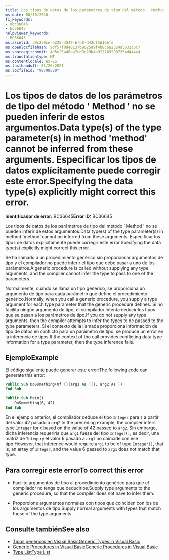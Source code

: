 ```yaml
---
title: Los tipos de datos de los parámetros de tipo del método ' Method ' no se pueden inferir de estos argumentos. Especificar los tipos de datos explícitamente puede corregir este error.
ms.date: 08/10/2020
f1_keywords:
- vbc36645
- bc36645
helpviewer_keywords:
- BC36645
ms.assetid: a9c2a0ce-e225-4549-bfd8-d42df5d16bfd
ms.openlocfilehash: 9df57f0de8137b902599f4b8c6a2324a5632c6c7
ms.sourcegitcommit: 4d5e25a46aa7cd0d29b4b9227b92987354d444c4
ms.translationtype: MT
ms.contentlocale: es-ES
ms.lasthandoff: 01/26/2021
ms.locfileid: "98798529"
---
```

# <a name="data-types-of-the-type-parameters-in-method-method-cannot-be-inferred-from-these-arguments-specifying-the-data-types-explicitly-might-correct-this-error"></a><span data-ttu-id="01f1e-103">Los tipos de datos de los parámetros de tipo del método ' Method ' no se pueden inferir de estos argumentos.</span><span class="sxs-lookup"><span data-stu-id="01f1e-103">Data type(s) of the type parameter(s) in method 'method' cannot be inferred from these arguments.</span></span> <span data-ttu-id="01f1e-104">Especificar los tipos de datos explícitamente puede corregir este error.</span><span class="sxs-lookup"><span data-stu-id="01f1e-104">Specifying the data type(s) explicitly might correct this error.</span></span>

<span data-ttu-id="01f1e-105">**Identificador de error:** BC36645</span><span class="sxs-lookup"><span data-stu-id="01f1e-105">**Error ID:** BC36645</span></span>

<span data-ttu-id="01f1e-106">Los tipos de datos de los parámetros de tipo del método ' Method ' no se pueden inferir de estos argumentos.</span><span class="sxs-lookup"><span data-stu-id="01f1e-106">Data type(s) of the type parameter(s) in method 'method' cannot be inferred from these arguments.</span></span> <span data-ttu-id="01f1e-107">Especificar los tipos de datos explícitamente puede corregir este error.</span><span class="sxs-lookup"><span data-stu-id="01f1e-107">Specifying the data type(s) explicitly might correct this error.</span></span>

<span data-ttu-id="01f1e-108">Se ha llamado a un procedimiento genérico sin proporcionar argumentos de tipo y el compilador no puede inferir el tipo que debe pasar a uno de los parámetros.</span><span class="sxs-lookup"><span data-stu-id="01f1e-108">A generic procedure is called without supplying any type arguments, and the compiler cannot infer the type to pass to one of the parameters.</span></span>

<span data-ttu-id="01f1e-109">Normalmente, cuando se llama un tipo genérico, se proporciona un argumento de tipo para cada parámetro que define el procedimiento genérico.</span><span class="sxs-lookup"><span data-stu-id="01f1e-109">Normally, when you call a generic procedure, you supply a type argument for each type parameter that the generic procedure defines.</span></span> <span data-ttu-id="01f1e-110">Si no facilita ningún argumento de tipo, el compilador intenta deducir los tipos que se pasan a los parámetros de tipo.</span><span class="sxs-lookup"><span data-stu-id="01f1e-110">If you do not supply any type arguments, then the compiler attempts to infer the types to be passed to the type parameters.</span></span> <span data-ttu-id="01f1e-111">Si el contexto de la llamada proporciona información de tipo de datos en conflicto para un parámetro de tipo, se produce un error en la inferencia de tipos.</span><span class="sxs-lookup"><span data-stu-id="01f1e-111">If the context of the call provides conflicting data type information for a type parameter, then the type inference fails.</span></span>

## <a name="example"></a><span data-ttu-id="01f1e-112">Ejemplo</span><span class="sxs-lookup"><span data-stu-id="01f1e-112">Example</span></span>

<span data-ttu-id="01f1e-113">El código siguiente puede generar este error:</span><span class="sxs-lookup"><span data-stu-id="01f1e-113">The following code can generate this error:</span></span>

```vb
Public Sub DoSomething(Of T)(arg1 As T(), arg2 As T)
End Sub

Public Sub Main()
    DoSomething(6, 42)
End Sub
```  
  
<span data-ttu-id="01f1e-114">En el ejemplo anterior, el compilador deduce el tipo `Integer` para `t` a partir del valor 42 pasado a `arg2`.</span><span class="sxs-lookup"><span data-stu-id="01f1e-114">In the preceding example, the compiler infers type `Integer` for `t` based on the value of 42 passed to `arg2`.</span></span> <span data-ttu-id="01f1e-115">Sin embargo, dicha inferencia requeriría que `arg1` fuese del tipo `Integer()`, es decir, una matriz de `Integer`y el valor 6 pasado a `arg1` no coincide con ese tipo.</span><span class="sxs-lookup"><span data-stu-id="01f1e-115">However, that inference would require `arg1` to be of type `Integer()`, that is, an array of `Integer`, and the value 6 passed to `arg1` does not match that type.</span></span>

## <a name="to-correct-this-error"></a><span data-ttu-id="01f1e-116">Para corregir este error</span><span class="sxs-lookup"><span data-stu-id="01f1e-116">To correct this error</span></span>

- <span data-ttu-id="01f1e-117">Facilite argumentos de tipo al procedimiento genérico para que el compilador no tenga que deducirlos.</span><span class="sxs-lookup"><span data-stu-id="01f1e-117">Supply type arguments to the generic procedure, so that the compiler does not have to infer them.</span></span>

- <span data-ttu-id="01f1e-118">Proporcione argumentos normales con tipos que coinciden con los de los argumentos de tipo.</span><span class="sxs-lookup"><span data-stu-id="01f1e-118">Supply normal arguments with types that match those of the type arguments.</span></span>

## <a name="see-also"></a><span data-ttu-id="01f1e-119">Consulte también</span><span class="sxs-lookup"><span data-stu-id="01f1e-119">See also</span></span>

- [<span data-ttu-id="01f1e-120">Tipos genéricos en Visual Basic</span><span class="sxs-lookup"><span data-stu-id="01f1e-120">Generic Types in Visual Basic</span></span>](../../programming-guide/language-features/data-types/generic-types.md)
- [<span data-ttu-id="01f1e-121">Generic Procedures in Visual Basic</span><span class="sxs-lookup"><span data-stu-id="01f1e-121">Generic Procedures in Visual Basic</span></span>](../../programming-guide/language-features/data-types/generic-procedures.md)
- [<span data-ttu-id="01f1e-122">Type List</span><span class="sxs-lookup"><span data-stu-id="01f1e-122">Type List</span></span>](../statements/type-list.md)
